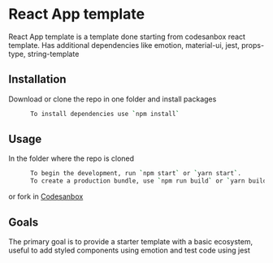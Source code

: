 # React App template

React App template is a template done starting from codesanbox react template.
Has additional dependencies like emotion, material-ui, jest, props-type, string-template

## Installation

Download or clone the repo in one folder and install packages

```bash
      To install dependencies use `npm install`
```

## Usage

In the folder where the repo is cloned

```bash
      To begin the development, run `npm start` or `yarn start`.
      To create a production bundle, use `npm run build` or `yarn build`.
```

or fork in [Codesanbox](https://codesandbox.io/s/single-page-app-template-s9zpi)

## Goals

The primary goal is to provide a starter template with a basic ecosystem, useful to add styled components using emotion and test code using jest
